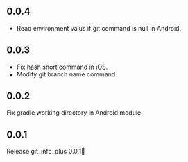 ## 0.0.4

* Read environment valus if git command is null in Android.

## 0.0.3

* Fix hash short command in iOS.
* Modify git branch name command.

## 0.0.2

Fix gradle working directory in Android module.

## 0.0.1

Release git_info_plus 0.0.1🎉
